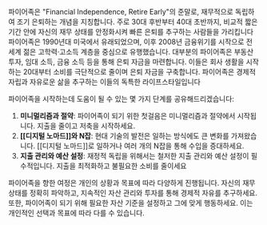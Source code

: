 파이어족은 "Financial Independence, Retire Early"의 준말로, 재무적으로 독립하여 조기 은퇴하는 개념을 지칭합니다. 주로 30대 후반부터 40대 초반까지, 비교적 짧은 기간 안에 자신의 재무 상태를 안정화시켜 빠른 은퇴를 추구하는 사람들을 가리킵니다 파이어족은 1990년대 미국에서 유래되었으며, 이후 2008년 금융위기를 시작으로 전 세계 젊은 고학력·고소득 계층을 중심으로 유행했습니다. 대부분의 파이어족은 부동산 투자, 임대 소득, 금융 소득 등을 통해 은퇴 자금을 마련합니다. 이들은 회사 생활을 시작하는 20대부터 소비를 극단적으로 줄이며 은퇴 자금을 구축합니다. 파이어족은 경제적 자립과 자유로운 삶을 추구하는 이들의 독특한 라이프스타일입니다

파이어족을 시작하는데 도움이 될 수 있는 몇 가지 단계를 공유해드리겠습니다:

1. **미니멀리즘과 절약**: 파이어족이 되기 위한 첫걸음은 미니멀리즘과 절약에서 시작됩니다. 지출을 줄이고 저축을 시작하세요.
2. **[[디지털 노마드]]와 N잡**: 현대 기술의 발전은 일하는 방식에도 큰 변화를 가져왔습니다. [[디지털 노마드]]로 일하거나 여러 개의 N잡을 통해 수입을 증대하세요.
3. **지출 관리와 예산 설정**: 재정적 독립을 위해서는 철저한 지출 관리와 예산 설정이 필수적입니다. 지출을 최적화하고 불필요한 소비를 줄이세요

파이어족을 향한 여정은 개인의 상황과 목표에 따라 다양하게 진행됩니다. 자신의 재무 상태를 정확히 파악하고, 지속적인 자산 관리와 투자를 통해 경제적 자유를 추구하세요. 또한, 파이어족이 되기 위해 필요한 자산 기준을 설정하고 그에 맞게 행동하세요. 이는 개인적인 선택과 목표에 따라 다를 수 있습니다.